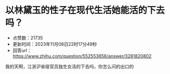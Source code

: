 # 以林黛玉的性子在现代生活她能活的下去吗？
- 点赞数：21735
- 更新时间：2023年11月08日22时17分49秒
- 回答url：https://www.zhihu.com/question/552553656/answer/3281820802
<body>
 <p data-pid="63Aokjpn">我的天啊，江浙沪省级官员独生女活的下去吗，你怎么问的出口的</p>
</body>